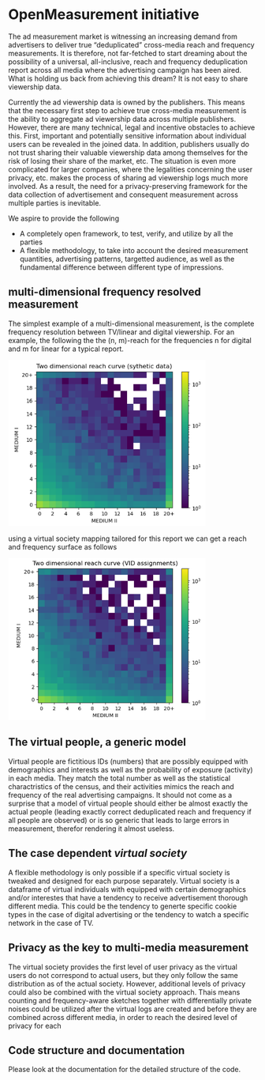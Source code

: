 # OpenMeasurement initiative

The ad measurement market is witnessing an increasing demand from advertisers to deliver true “deduplicated” cross-media reach and frequency measurements. It is therefore, not far-fetched to start dreaming about the possibility of a universal, all-inclusive, reach and frequency deduplication report across all media where the advertising campaign has been aired. What is holding us back from achieving this dream? It is not easy to share viewership data.

Currently the ad viewership data is owned by the publishers. This means that the necessary first step to achieve true cross-media measurement is the ability to aggregate ad viewership data across multiple publishers. However, there are many technical, legal and incentive obstacles to achieve this. First, important and potentially sensitive information about individual users can be revealed in the joined data. In addition, publishers usually do not trust sharing their valuable viewership data among themselves for the risk of losing their share of the market, etc. The situation is even more complicated for larger companies, where the legalities concerning the user privacy, etc. makes the process of sharing ad viewership logs much more involved. As a result, the need for a privacy-preserving framework for the data collection of advertisement and consequent measurement across multiple parties is inevitable.


We aspire to provide the following
 * A completely open framework, to test, verify, and utilize by all the parties
 * A flexible methodology, to take into account the desired measurement quantities, advertising patterns, targetted audience, as well as the fundamental difference between different type of impressions.

## multi-dimensional frequency resolved measurement
The simplest example of a multi-dimensional measurement, is the complete frequency resolution between TV/linear and digital viewership. For an example, the following the the (n, m)-reach for the frequencies n for digital and m for linear for a typical report.

<img src="./img/2D_reach_synthetic_data.png" alt="synthetic" width="400"/>

using a virtual society mapping tailored for this report we can get a reach and frequency surface as follows

<img src="./img/2d_reach_VID_assignment.png" alt="VID_assignment" width="400"/>

## The virtual people, a generic model
Virtual people are fictitious IDs (numbers) that are possibly equipped with demographics and interests as well as the probability of exposure (activity) in each media. They match the total number as well as the statistical charactristics of the census, and their activities mimics the reach and frequency of the real advertising campaigns. It should not come as a surprise that a model of virtual people should either be almost exactly the actual people (leading exactly correct deduplicated reach and frequency if all people are observed) or is so generic that leads to large errors in measurement, therefor rendering it almost useless.


## The case dependent *virtual society*
A flexible methodology is only possible if a specific virtual society is tweaked and designed for each purpose separately. Virtual society is a dataframe of virtual individuals with equipped with certain demographics and/or interestes that have a tendency to receive advertisement thorough different media. This could be the tendency to generte specific cookie types in the case of digital advertising or the tendency to watch a specific network in the case of TV.

## Privacy as the key to multi-media measurement
The virtual society provides the first level of user privacy as the virtual users do not correspond to actual users, but they only follow the same  distribution as of the actual society. However, additional levels of privacy could also be combined with the virtual society approach. Thais means counting and frequency-aware sketches together with differentially private noises could be utilized after the virtual logs are created and before they are combined across different media, in order to reach the desired level of privacy for each

## Code structure and documentation
Please look at the documentation for the detailed structure of the code.
